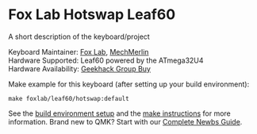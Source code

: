 # Fox Lab Hotswap Leaf60 

A short description of the keyboard/project

Keyboard Maintainer: [Fox Lab](https://github.com/fox-lab), [MechMerlin](https://github.com/mechmerlin)  
Hardware Supported: Leaf60 powered by the ATmega32U4  
Hardware Availability: [Geekhack Group Buy](https://geekhack.org/index.php?topic=99002.0)  

Make example for this keyboard (after setting up your build environment):

    make foxlab/leaf60/hotswap:default

See the [build environment setup](https://docs.qmk.fm/#/getting_started_build_tools) and the [make instructions](https://docs.qmk.fm/#/getting_started_make_guide) for more information. Brand new to QMK? Start with our [Complete Newbs Guide](https://docs.qmk.fm/#/newbs).
